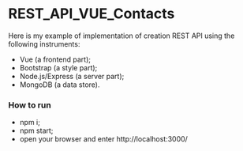 # REST_API_VUE_Contacts
Here is my example of implementation of creation REST API using the following instruments:
- Vue (a frontend part);
- Bootstrap (a style part);
- Node.js/Express (a server part);
- MongoDB (a data store).

### How to run

- npm i;
- npm start;
- open your browser and enter http://localhost:3000/

